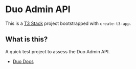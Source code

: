 # Duo Admin API

This is a [T3 Stack](https://create.t3.gg/) project bootstrapped with `create-t3-app`.

## What is this?

A quick test project to assess the Duo Admin API.

- [Duo Docs](https://duo.com/docs/adminapi)
